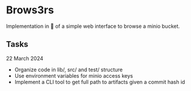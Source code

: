 # Brows3rs

Implementation in 🦀 of a simple web interface to browse a minio bucket.

## Tasks

22 March 2024
- Organize code in lib/, src/ and test/ structure
- Use environment variables for minio access keys
- Implement a CLI tool to get full path to artifacts given a commit hash id